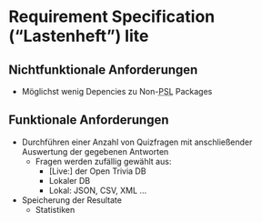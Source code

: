 # Requirement Specification (“Lastenheft”) lite

## Nichtfunktionale Anforderungen

- Möglichst wenig Depencies zu Non-<abbr title="Python Standard Library">PSL</abbr> Packages

## Funktionale Anforderungen

- Durchführen einer Anzahl von Quizfragen mit anschließender Auswertung der gegebenen Antworten
    - Fragen werden zufällig gewählt aus:
        - [Live:] der Open Trivia DB
        - Lokaler DB
        - Lokal: JSON, CSV, XML ...
- Speicherung der Resultate
    - Statistiken
